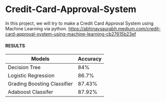# Credit-Card-Approval-System
In this project, we will try to make a Credit Card Approval System using Machine Learning via python.
https://abhinavsaurabh.medium.com/credit-card-approval-system-using-machine-learning-cb27615b23ef


#### RESULTS
|  **Models**		                |	**Accuracy**	| 	
| ------------- 	              | ------------- 	|               
| Decision Tree	                | 84% |               
| Logistic Regression		        | 86.7% |           
| Grading Boosting Classifier   | 87.43% |            
| Adaboost Classifer	          | 87.92% |            
